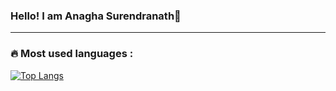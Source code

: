 ### Hello! I am Anagha Surendranath👋
<!--
**anagha-sr/anagha-sr** is a ✨ _special_ ✨ repository because its `README.md` (this file) appears on your GitHub profile.

Here are some ideas to get you started:
- I 
- 🔭 I’m currently working on ...
- 🌱 I’m currently learning ...
- 👯 I’m looking to collaborate on ...
- 🤔 I’m looking for help with ...
- 💬 Ask me about ...
- 📫 How to reach me: ...
- 😄 Pronouns: ...
- ⚡ Fun fact: ...
-->

---

<!--### :fire: My Stats :
[![GitHub Streak](http://github-readme-streak-stats.herokuapp.com?user=ASurenath&theme=dark&background=000000)](https://git.io/streak-stats)-->
### :fire: Most used languages :
[![Top Langs](https://github-readme-stats.vercel.app/api/top-langs/?username=anagha-sr&layout=compact&theme=vision-friendly-dark)](https://github.com/anuraghazra/github-readme-stats)

